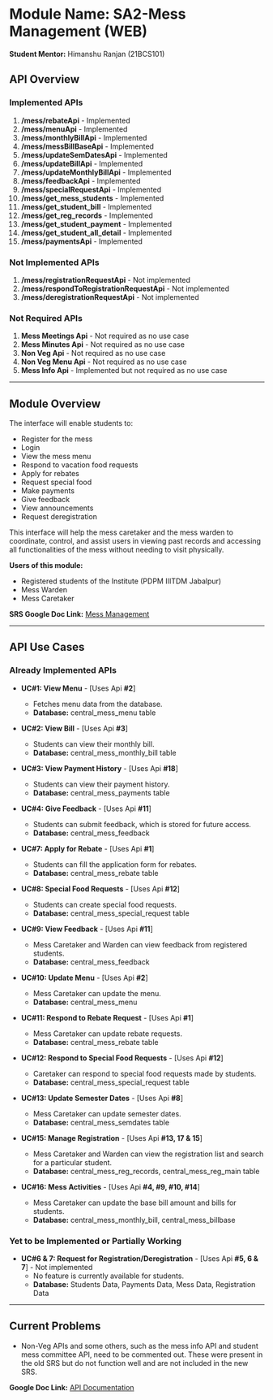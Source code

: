 # Module Name: SA2-Mess Management (WEB)  
**Student Mentor:** Himanshu Ranjan (21BCS101)

## API Overview

### Implemented APIs
1. **/mess/rebateApi** - Implemented
2. **/mess/menuApi** - Implemented
3. **/mess/monthlyBillApi** - Implemented
4. **/mess/messBillBaseApi** - Implemented
5. **/mess/updateSemDatesApi** - Implemented
6. **/mess/updateBillApi** - Implemented
7. **/mess/updateMonthlyBillApi** - Implemented
8. **/mess/feedbackApi** - Implemented
9. **/mess/specialRequestApi** - Implemented
10. **/mess/get_mess_students** - Implemented
11. **/mess/get_student_bill** - Implemented
12. **/mess/get_reg_records** - Implemented
13. **/mess/get_student_payment** - Implemented
14. **/mess/get_student_all_detail** - Implemented
15. **/mess/paymentsApi** - Implemented

### Not Implemented APIs
1. **/mess/registrationRequestApi** - Not implemented
2. **/mess/respondToRegistrationRequestApi** - Not implemented
3. **/mess/deregistrationRequestApi** - Not implemented

### Not Required APIs
1. **Mess Meetings Api** - Not required as no use case
2. **Mess Minutes Api** - Not required as no use case
3. **Non Veg Api** - Not required as no use case
4. **Non Veg Menu Api** - Not required as no use case
5. **Mess Info Api** - Implemented but not required as no use case

---

## Module Overview
The interface will enable students to:
- Register for the mess
- Login
- View the mess menu
- Respond to vacation food requests
- Apply for rebates
- Request special food
- Make payments
- Give feedback
- View announcements
- Request deregistration

This interface will help the mess caretaker and the mess warden to coordinate, control, and assist users in viewing past records and accessing all functionalities of the mess without needing to visit physically.

**Users of this module:**
- Registered students of the Institute (PDPM IIITDM Jabalpur)
- Mess Warden
- Mess Caretaker

**SRS Google Doc Link:** [Mess Management](https://docs.google.com/document/d/1B4MA1wB-32SvVVdqodzp35uOrVuWT9Qn1BXngnYD7l4/edit?pli=1)

---

## API Use Cases

### Already Implemented APIs
- **UC#1: View Menu** - [Uses Api **#2**]
  - Fetches menu data from the database.
  - **Database:** central_mess_menu table

- **UC#2: View Bill** - [Uses Api **#3**]
  - Students can view their monthly bill.
  - **Database:** central_mess_monthly_bill table

- **UC#3: View Payment History** - [Uses Api **#18**]
  - Students can view their payment history.
  - **Database:** central_mess_payments table

- **UC#4: Give Feedback** - [Uses Api **#11**]
  - Students can submit feedback, which is stored for future access.
  - **Database:** central_mess_feedback

- **UC#7: Apply for Rebate** - [Uses Api **#1**]
  - Students can fill the application form for rebates.
  - **Database:** central_mess_rebate table

- **UC#8: Special Food Requests** - [Uses Api **#12**]
  - Students can create special food requests.
  - **Database:** central_mess_special_request table

- **UC#9: View Feedback** - [Uses Api **#11**]
  - Mess Caretaker and Warden can view feedback from registered students.
  - **Database:** central_mess_feedback

- **UC#10: Update Menu** - [Uses Api **#2**]
  - Mess Caretaker can update the menu.
  - **Database:** central_mess_menu

- **UC#11: Respond to Rebate Request** - [Uses Api **#1**]
  - Mess Caretaker can update rebate requests.
  - **Database:** central_mess_rebate table

- **UC#12: Respond to Special Food Requests** - [Uses Api **#12**]
  - Caretaker can respond to special food requests made by students.
  - **Database:** central_mess_special_request table

- **UC#13: Update Semester Dates** - [Uses Api **#8**]
  - Mess Caretaker can update semester dates.
  - **Database:** central_mess_semdates table

- **UC#15: Manage Registration** - [Uses Api **#13, 17 & 15**]
  - Mess Caretaker and Warden can view the registration list and search for a particular student.
  - **Database:** central_mess_reg_records, central_mess_reg_main table

- **UC#16: Mess Activities** - [Uses Api **#4, #9, #10, #14**]
  - Mess Caretaker can update the base bill amount and bills for students.
  - **Database:** central_mess_monthly_bill, central_mess_billbase

### Yet to be Implemented or Partially Working
- **UC#6 & 7: Request for Registration/Deregistration** - [Uses Api **#5, 6 & 7**] - Not implemented
  - No feature is currently available for students.
  - **Database:** Students Data, Payments Data, Mess Data, Registration Data

---

## Current Problems
- Non-Veg APIs and some others, such as the mess info API and student mess committee API, need to be commented out. These were present in the old SRS but do not function well and are not included in the new SRS.

**Google Doc Link:** [API Documentation](https://docs.google.com/document/d/1uPguE5SrpJuu0UyrJPIlbXpUV0Kn3_GsGTjMSf7JNd4/edit)
